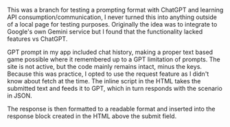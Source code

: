 This was a branch for testing a prompting format with ChatGPT and learning API consumption/communication, I never turned this into anything outside of a local page for testing purposes. Originally the idea was to integrate to Google's own Gemini service but I found that the functionality lacked features vs ChatGPT. 

GPT prompt in my app included chat history, making a proper text based game possible where it remembered up to a GPT limitation of prompts. The site is not active, but the code mainly remains intact, minus the keys. Because this was practice, I opted to use the request feature as I didn't know about fetch at the time. The inline script in the HTML takes the submitted text and feeds it to GPT, which in turn responds with the scenario in JSON. 

The response is then formatted to a readable format and inserted into the response block created in the HTML above the submit field. 
